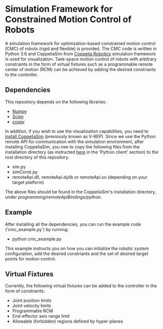 Simulation Framework for Constrained Motion Control of Robots
=============================================================

A simulation framework for optimization-based constrained motion control (CMC) of robots (rigid and flexible) is provided. The CMC code is written in Python 3.6 and CoppeliaSim from [Coppelia Robotics](http://www.coppeliarobotics.com/) simulation framework is used for visualization. Task-space motion control of robots with arbitrary constraints in the form of virtual fixtures such as a programmable remote center of motion (RCM) can be achieved by adding the desired constriants to the controller.

Dependencies
------------

This repository  depends on the following libraries: 
* [Numpy](https://numpy.org/)
* [Scipy](https://www.scipy.org/)
* [cvxpy](https://www.cvxpy.org/)

In addition, if you wish to use the visualization capabilities, you need to [install CoppeliaSim](http://www.coppeliarobotics.com/downloads) (previously known as V-REP). Since we use the Python remote API for communication with the simulation environment, after installing CoppeliaSim, you nee to copy the following files from the installation directory (as instructed [here](http://www.coppeliarobotics.com/helpFiles/en/remoteApiClientSide.htm) in the 'Python client' section) to the root directory of this repository.

* sim.py
* simConst.py
* remoteApi.dll, remoteApi.dylib or remoteApi.so (depending on your target platform)

The above files should be found in the CoppeliaSim's installation directory, under _programming/remoteApiBindings/python_.

Example
-------

After installing all the dependencies, you can run the example code ('cmc\_example.py') by running:
* python cmc\_example.py

This example instructs you on how you can initialize the robotic system configuration, add the desired constriants and the set of desired target points for motion control.

Virtual Fixtures
----------------
Currently, the following virtual fixtures can be added to the controller in the form of constraints:

* Joint position limits
* Joint velocity limits
* Programmable RCM
* End-effector axis range limit
* Allowable (forbidden) regions defined by hyper-planes

